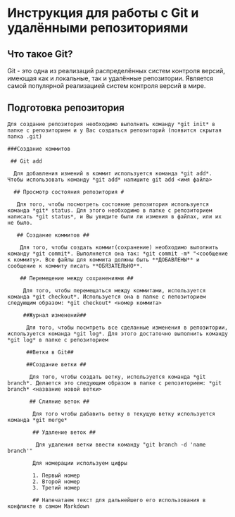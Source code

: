 # Инструкция для работы с Git и удалёнными репозиториями #

 ## Что такое Git? ##

  Git - это одна из реализаций распределённых систем контроля версий, имеющая как и локальные, так и удалённые репозитории. Является самой популярной реализацией систем контроля версий в мире.

   ## Подготовка репозитория 

    Для создание репозитория необходимо выполнить команду *git init* в папке с репозиторием и у Вас создаться репозиторий (появится скрытая папка .git) 

    ###Создание коммитов

     ## Git add
     
      Для добавления измений в коммит используется команда *git add*. Чтобы использовать команду *git add* напишите git add <имя файла>

      ## Просмотр состояния репозитория #

       Для того, чтобы посмотреть состояние репозитория используется команда *git* status. Для этого необходимо в папке с репозиторием написать *git status*, и Вы увидите были ли измения в файлах, или их не было.
       
       ## Создание коммитов ##
       
        Для того, чтобы создать коммит(сохранение) необходимо выполнить команду *git commit*. Выполняется она так: *git commit -m* "<сообщение к коммиту>. Все файлы для коммита должны быть **ДОБАВЛЕНЫ** и сообщение к коммиту писать **ОБЯЗАТЕЛЬНО**. 
        
        ## Перемещение между сохранениями ##
        
         Для того, чтобы перемещаться между коммитами, используется команда *git checkout*. Используется она в папке с пепозиторием следующим образом: *git checkout* <номер коммита>
         
         ##Журнал изменений##
         
          Для того, чтобы посмтреть все сделанные изменения в репозитории, используется команда *git log*. Для этого достаточно выполнить команду *git log* в папке с репозиторием 
          
          ##Ветки в Git##
          
          ##Создание ветки ##
          
           Для того, чтобы создать ветку, используется команда *git branch*. Делается это следующим образом в папке с репозиторием: *git branch* <название новой ветки>
           
           ## Слияние веток ##
           
            Для того чтобы дабавить ветку в текущую ветку используется команда *git merge*
            
            ## Удаление веток ##
            
             Для удаления ветки ввести команду "git branch -d 'name branch'"

            Для номерации используем цифры

            1. Первый номер
            2. Второй номер
            3. Третий номер

            ## Напечатаем текст для дальнейшего его использования в конфликте в самом Markdown